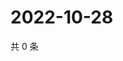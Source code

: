 # 2022-10-28

共 0 条

<!-- BEGIN WEIBO -->
<!-- 最后更新时间 Fri Oct 28 2022 03:15:17 GMT+0800 (China Standard Time) -->

<!-- END WEIBO -->
